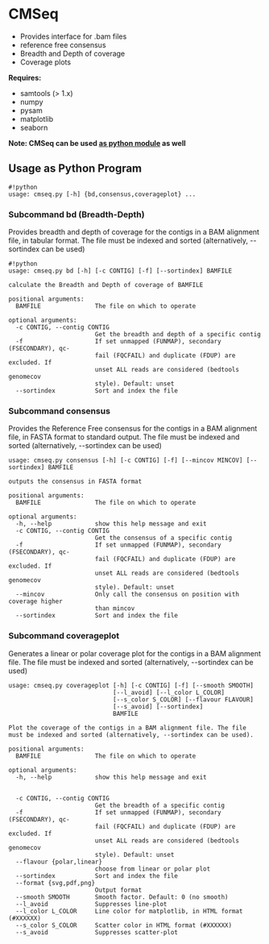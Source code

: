 # CMSeq #
 
* Provides interface for .bam files
* reference free consensus
* Breadth and Depth of coverage
* Coverage plots

**Requires:**
* samtools (> 1.x)
* numpy
* pysam
* matplotlib
* seaborn

**Note: CMSeq can be used [as python module](README_class.md) as well**

## Usage as Python Program ##

```
#!python
usage: cmseq.py [-h] {bd,consensus,coverageplot} ...
```

### Subcommand bd (Breadth-Depth) ###

Provides breadth and depth of coverage for the contigs in a BAM alignment file, in tabular format. The file must be indexed and sorted (alternatively, --sortindex can be used)

```
#!python
usage: cmseq.py bd [-h] [-c CONTIG] [-f] [--sortindex] BAMFILE

calculate the Breadth and Depth of coverage of BAMFILE

positional arguments:
  BAMFILE               The file on which to operate

optional arguments:
  -c CONTIG, --contig CONTIG
                        Get the breadth and depth of a specific contig
  -f                    If set unmapped (FUNMAP), secondary (FSECONDARY), qc-
                        fail (FQCFAIL) and duplicate (FDUP) are excluded. If
                        unset ALL reads are considered (bedtools genomecov
                        style). Default: unset
  --sortindex           Sort and index the file
```

### Subcommand consensus ###

Provides the Reference Free consensus for the contigs in a BAM alignment file, in FASTA format to standard output. The file must be indexed and sorted (alternatively, --sortindex can be used)

```
usage: cmseq.py consensus [-h] [-c CONTIG] [-f] [--mincov MINCOV] [--sortindex] BAMFILE

outputs the consensus in FASTA format

positional arguments:
  BAMFILE               The file on which to operate

optional arguments:
  -h, --help            show this help message and exit
  -c CONTIG, --contig CONTIG
                        Get the consensus of a specific contig
  -f                    If set unmapped (FUNMAP), secondary (FSECONDARY), qc-
                        fail (FQCFAIL) and duplicate (FDUP) are excluded. If
                        unset ALL reads are considered (bedtools genomecov
                        style). Default: unset
  --mincov              Only call the consensus on position with coverage higher
                        than mincov
  --sortindex           Sort and index the file
```

### Subcommand coverageplot ###

Generates a linear or polar coverage plot for the contigs in a BAM alignment file.  The file must be indexed and sorted (alternatively, --sortindex can be used)

```
usage: cmseq.py coverageplot [-h] [-c CONTIG] [-f] [--smooth SMOOTH]
                             [--l_avoid] [--l_color L_COLOR]
                             [--s_color S_COLOR] [--flavour FLAVOUR]
                             [--s_avoid] [--sortindex]
                             BAMFILE

Plot the coverage of the contigs in a BAM alignment file. The file must be indexed and sorted (alternatively, --sortindex can be used).

positional arguments:
  BAMFILE               The file on which to operate

optional arguments:
  -h, --help            show this help message and exit
  

  -c CONTIG, --contig CONTIG
                        Get the breadth of a specific contig
  -f                    If set unmapped (FUNMAP), secondary (FSECONDARY), qc-
                        fail (FQCFAIL) and duplicate (FDUP) are excluded. If
                        unset ALL reads are considered (bedtools genomecov
                        style). Default: unset
  --flavour {polar,linear}
                        choose from linear or polar plot
  --sortindex           Sort and index the file
  --format {svg,pdf,png}
                        Output format
  --smooth SMOOTH       Smooth factor. Default: 0 (no smooth)
  --l_avoid             Suppresses line-plot
  --l_color L_COLOR     Line color for matplotlib, in HTML format (#XXXXXX)
  --s_color S_COLOR     Scatter color in HTML format (#XXXXXX)
  --s_avoid             Suppresses scatter-plot

```